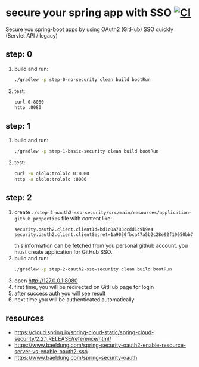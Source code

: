 # secure your spring app with SSO [![CI](https://github.com/daggerok/spring-cloud-security-oauth2-sso-github/workflows/CI/badge.svg)](https://github.com/daggerok/spring-cloud-security-oauth2-sso-github/actions?query=workflow%3ACI)
Secure you spring-boot apps by using OAuth2 (GitHub) SSO quickly (Servlet API / legacy)

## step: 0

1. build and run:
   ```bash
   ./gradlew -p step-0-no-security clean build bootRun
   ```
1. test:
   ```bash
   curl 0:8080
   http :8080
   ```

## step: 1

1. build and run:
   ```bash
   ./gradlew -p step-1-basic-security clean build bootRun
   ```
1. test:
   ```bash
   curl -u ololo:trololo 0:8080
   http -a ololo:trololo :8080
   ```

## step: 2

1. create `./step-2-oauth2-sso-security/src/main/resources/application-github.properties` file with content like:
   ```properties
   security.oauth2.client.clientId=bd1c0a783ccdd1c9b9e4
   security.oauth2.client.clientSecret=1a9030fbca47a5b2c28e92f19050bb77824b5ad1
   ```
   this information can be fetched from you personal github account. you must create application for GitHub SSO.
1. build and run:
   ```bash
   ./gradlew -p step-2-oauth2-sso-security clean build bootRun
   ```
1. open http://127.0.0.1:8080
1. first time, you will be redirected on GitHub page for login
1. after success auth you will see result
1. next time you will be authenticated automatically

## resources
<!--
* [Official Gradle documentation](https://docs.gradle.org)
* [Spring Boot Gradle Plugin Reference Guide](https://docs.spring.io/spring-boot/docs/2.3.0.M4/gradle-plugin/reference/html/)
* [Create an OCI image](https://docs.spring.io/spring-boot/docs/2.3.0.M4/gradle-plugin/reference/html/#build-image)
* [Coroutines section of the Spring Framework Documentation](https://docs.spring.io/spring/docs/5.2.5.RELEASE/spring-framework-reference/languages.html#coroutines)
* [Cloud LoadBalancer](https://cloud.spring.io/spring-cloud-static/spring-cloud-commons/current/reference/html/#spring-cloud-loadbalancer)
* [Spring Configuration Processor](https://docs.spring.io/spring-boot/docs/2.2.6.RELEASE/reference/htmlsingle/#configuration-metadata-annotation-processor)
* [Thymeleaf](https://docs.spring.io/spring-boot/docs/2.2.6.RELEASE/reference/htmlsingle/#boot-features-spring-mvc-template-engines)
* [Client-side load-balancing with Spring Cloud LoadBalancer](https://spring.io/guides/gs/spring-cloud-loadbalancer/)
* [Handling Form Submission](https://spring.io/guides/gs/handling-form-submission/)
* [Using Spring Cloud Gateway](https://github.com/spring-cloud-samples/spring-cloud-gateway-sample)
* [Gradle Build Scans – insights for your project's build](https://scans.gradle.com#gradle)
-->
* https://cloud.spring.io/spring-cloud-static/spring-cloud-security/2.2.1.RELEASE/reference/html/
* https://www.baeldung.com/spring-security-oauth2-enable-resource-server-vs-enable-oauth2-sso
* https://www.baeldung.com/spring-security-oauth
